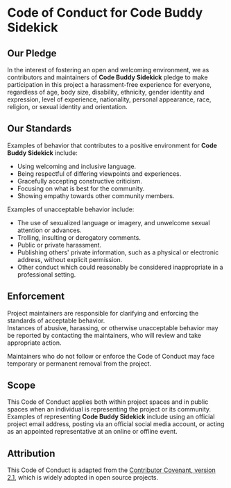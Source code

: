 # Code of Conduct for Code Buddy Sidekick

## Our Pledge

In the interest of fostering an open and welcoming environment, we as contributors and maintainers of **Code Buddy Sidekick** pledge to make participation in this project a harassment-free experience for everyone, regardless of age, body size, disability, ethnicity, gender identity and expression, level of experience, nationality, personal appearance, race, religion, or sexual identity and orientation.

## Our Standards

Examples of behavior that contributes to a positive environment for **Code Buddy Sidekick** include:

- Using welcoming and inclusive language.
- Being respectful of differing viewpoints and experiences.
- Gracefully accepting constructive criticism.
- Focusing on what is best for the community.
- Showing empathy towards other community members.

Examples of unacceptable behavior include:

- The use of sexualized language or imagery, and unwelcome sexual attention or advances.
- Trolling, insulting or derogatory comments.
- Public or private harassment.
- Publishing others' private information, such as a physical or electronic address, without explicit permission.
- Other conduct which could reasonably be considered inappropriate in a professional setting.

## Enforcement

Project maintainers are responsible for clarifying and enforcing the standards of acceptable behavior.  
Instances of abusive, harassing, or otherwise unacceptable behavior may be reported by contacting the maintainers, who will review and take appropriate action.

Maintainers who do not follow or enforce the Code of Conduct may face temporary or permanent removal from the project.

## Scope

This Code of Conduct applies both within project spaces and in public spaces when an individual is representing the project or its community. Examples of representing **Code Buddy Sidekick** include using an official project email address, posting via an official social media account, or acting as an appointed representative at an online or offline event.

## Attribution

This Code of Conduct is adapted from the [Contributor Covenant, version 2.1](https://www.contributor-covenant.org/version/2/1/code_of_conduct/), which is widely adopted in open source projects.
